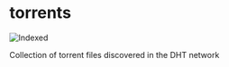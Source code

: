 torrents 
========
![Indexed](https://img.shields.io/badge/indexed-126710-blue)

Collection of torrent files discovered in the DHT network
